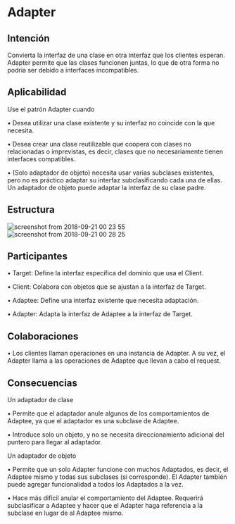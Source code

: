 # Adapter

## Intención

Convierta la interfaz de una clase en otra interfaz que los clientes esperan. Adapter permite que las clases funcionen juntas, lo que de otra forma no podría ser debido a interfaces incompatibles.

## Aplicabilidad

Use el patrón Adapter cuando

• Desea utilizar una clase existente y su interfaz no coincide con la que necesita.

• Desea crear una clase reutilizable que coopera con clases no relacionadas o imprevistas, es decir, clases que no necesariamente tienen interfaces compatibles.

• (Solo adaptador de objeto) necesita usar varias subclases existentes, pero no es práctico adaptar su interfaz subclasificando cada una de ellas. Un adaptador de objeto puede adaptar la interfaz de su clase padre.

## Estructura

![screenshot from 2018-09-21 00 23 55](https://user-images.githubusercontent.com/34853850/45858674-fb7ca880-bd34-11e8-8027-c85f8f33768f.png)
![screenshot from 2018-09-21 00 28 25](https://user-images.githubusercontent.com/34853850/45858774-56ae9b00-bd35-11e8-8376-78f883a6d093.png)

## Participantes

• Target: Define la interfaz específica del dominio que usa el Client.

• Client: Colabora con objetos que se ajustan a la interfaz de Target.

• Adaptee: Define una interfaz existente que necesita adaptación.

• Adapter: Adapta la interfaz de Adaptee a la interfaz de Target.

## Colaboraciones

• Los clientes llaman operaciones en una instancia de Adapter. A su vez, el Adapter llama a las operaciones de Adaptee que llevan a cabo el request.

## Consecuencias

Un adaptador de clase

• Permite que el adaptador anule algunos de los comportamientos de Adaptee, ya que el adaptador es una subclase de Adaptee.

• Introduce solo un objeto, y no se necesita direccionamiento adicional del puntero para llegar al adaptador.

Un adaptador de objeto

• Permite que un solo Adapter funcione con muchos Adaptados, es decir, el Adaptee mismo y todas sus subclases (si corresponde). El Adapter también puede agregar funcionalidad a todos los Adaptados a la vez.

• Hace más difícil anular el comportamiento del Adaptee. Requerirá subclasificar a Adaptee y hacer que el Adapter haga referencia a la subclase en lugar de al Adaptee mismo.
